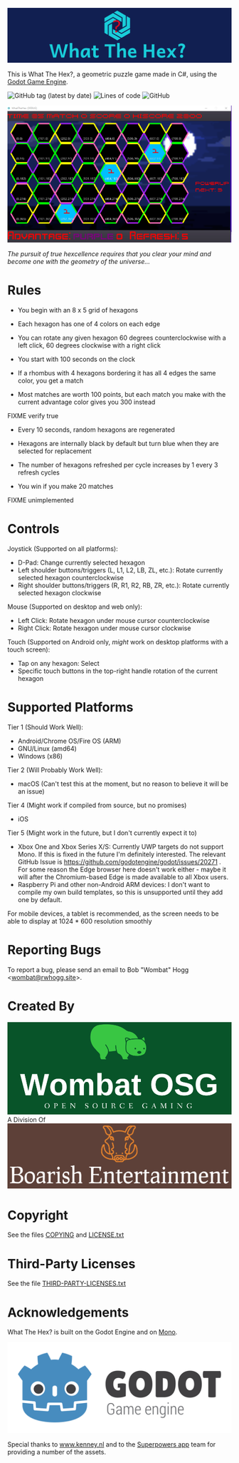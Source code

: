 ![Banner](banner.png)

This is What The Hex?, a geometric puzzle game made in C#, using the [Godot Game Engine](https://godotengine.org).

![GitHub tag (latest by date)](https://img.shields.io/github/v/tag/rwhogg/what-the-hex?style=social)
![Lines of code](https://img.shields.io/tokei/lines/github/rwhogg/what-the-hex?style=social)
![GitHub](https://img.shields.io/github/license/rwhogg/what-the-hex?style=social)

![Screenshot](screenshot.png)

_The pursuit of true hexcellence requires that you clear your mind and become one with the geometry of the universe..._

# Rules

* You begin with an 8 x 5 grid of hexagons

* Each hexagon has one of 4 colors on each edge

* You can rotate any given hexagon 60 degrees counterclockwise with a left click, 60 degrees clockwise with a right click

* You start with 100 seconds on the clock

* If a rhombus with 4 hexagons bordering it has all 4 edges the same color, you get a match

* Most matches are worth 100 points, but each match you make with the current advantage color gives you 300 instead

FIXME verify true

* Every 10 seconds, random hexagons are regenerated

* Hexagons are internally black by default but turn blue when they are selected for replacement
* The number of hexagons refreshed per cycle increases by 1 every 3 refresh cycles

* You win if you make 20 matches

FIXME unimplemented

# Controls

Joystick (Supported on all platforms):

* D-Pad: Change currently selected hexagon
* Left shoulder buttons/triggers (L, L1, L2, LB, ZL, etc.): Rotate currently selected hexagon counterclockwise
* Right shoulder buttons/triggers (R, R1, R2, RB, ZR, etc.): Rotate currently selected hexagon clockwise

Mouse (Supported on desktop and web only):

* Left Click: Rotate hexagon under mouse cursor counterclockwise
* Right Click: Rotate hexagon under mouse cursor clockwise

Touch (Supported on Android only, _might_ work on desktop platforms with a touch screen):

* Tap on any hexagon: Select
* Specific touch buttons in the top-right handle rotation of the current hexagon

# Supported Platforms

Tier 1 (Should Work Well):

* Android/Chrome OS/Fire OS (ARM)
* GNU/Linux (amd64)
* Windows (x86)

Tier 2 (Will Probably Work Well):

* macOS (Can't test this at the moment, but no reason to believe it will be an issue)


Tier 4 (Might work if compiled from source, but no promises)

* iOS

Tier 5 (Might work in the future, but I don't currently expect it to)

* Xbox One and Xbox Series X/S: Currently UWP targets do not support Mono. If this is fixed in the future I'm definitely interested. The relevant GitHub Issue is https://github.com/godotengine/godot/issues/20271 . For some reason the Edge browser here doesn't work either - maybe it will after the Chromium-based Edge is made available to all Xbox users.
* Raspberry Pi and other non-Android ARM devices: I don't want to compile my own build templates, so this is unsupported until they add one by default.

For mobile devices, a tablet is recommended, as the screen needs to be able to display at 1024 * 600 resolution smoothly

# Reporting Bugs

To report a bug, please send an email to Bob "Wombat" Hogg &lt;wombat@rwhogg.site&gt;.

# Created By

![Wombat OSG](wombat-osg.png)
A Division Of
![Boarish Entertainment](boarish-entertainment.png)

# Copyright

See the files [COPYING](COPYING) and [LICENSE.txt](LICENSE.txt)

# Third-Party Licenses

See the file [THIRD-PARTY-LICENSES.txt](project/THIRD-PARTY-LICENSES.txt)

# Acknowledgements

What The Hex? is built on the Godot Engine and on [Mono](https://www.mono-project.com/).

![Godot Logo](godot_logo.svg)

Special thanks to www.kenney.nl and to the [Superpowers app](http://superpowers-html5.com/) team for providing a number of the assets.
